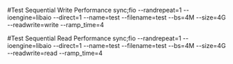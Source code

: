 #Test Sequential Write Performance
sync;fio --randrepeat=1 --ioengine=libaio --direct=1 --name=test --filename=test --bs=4M --size=4G --readwrite=write --ramp_time=4

#Test Sequential Read Performance
sync;fio --randrepeat=1 --ioengine=libaio --direct=1 --name=test --filename=test --bs=4M --size=4G --readwrite=read --ramp_time=4